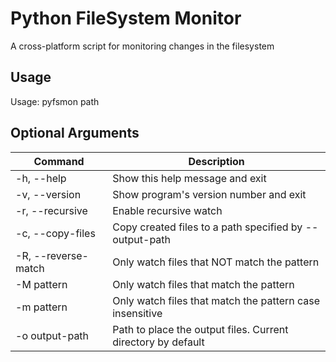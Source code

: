 # Python FileSystem Monitor

A cross-platform script for monitoring changes in the filesystem

## Usage

Usage: pyfsmon path

## Optional Arguments
Command|Description
-------|-----------
-h, --help | Show this help message and exit
-v, --version | Show program's version number and exit
-r, --recursive | Enable recursive watch
-c, --copy-files | Copy created files to a path specified by --output-path
-R, --reverse-match | Only watch files that NOT match the pattern
-M pattern | Only watch files that match the pattern
-m pattern | Only watch files that match the pattern case insensitive
-o output-path | Path to place the output files. Current directory by default
